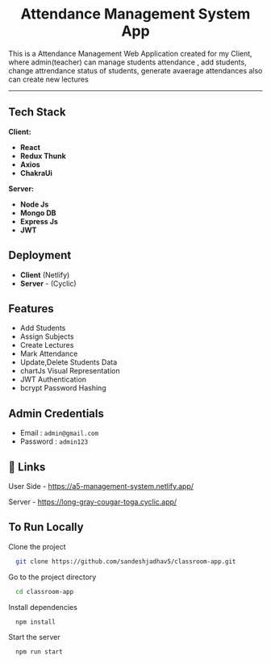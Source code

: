 <h1 align="center">Attendance Management System App</h1>

This is a Attendance Management Web Application created for my Client, where admin(teacher) can manage students attendance , add students, change attrendance status of students, generate avaerage attendances also can create new lectures 
<hr/>



<h2>Tech Stack</h2>

**Client:** 

- **React**
- **Redux Thunk**
- **Axios**
- **ChakraUi**

**Server:**

- **Node Js**
- **Mongo DB**
- **Express Js**
- **JWT**

## Deployment

- **Client**  (Netlify)
- **Server** - (Cyclic)

## Features

- Add Students
- Assign Subjects 
- Create Lectures 
- Mark Attendance
- Update,Delete Students Data
- chartJs Visual Representation
- JWT Authentication 
- bcrypt Password Hashing

## Admin Credentials
- Email : ```admin@gmail.com```
- Password : ```admin123```

## 🔗 Links

User Side - https://a5-management-system.netlify.app/

Server - https://long-gray-cougar-toga.cyclic.app/

## To Run Locally

Clone the project

```bash
  git clone https://github.com/sandeshjadhav5/classroom-app.git
```

Go to the project directory

```bash
  cd classroom-app
```

Install dependencies

```bash
  npm install
```

Start the server

```bash
  npm run start
```





